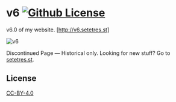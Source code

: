 v6 [![Github License](https://img.shields.io/github/license/setetres/v6.svg)](https://raw.githubusercontent.com/setetres/v6/master/LICENSE)
==

v6.0 of my website. [http://v6.setetres.st]

![v6](http://files.setetres.st/img/v6-desktop.png?v=2&raw=true)

Discontinued Page &#8212; Historical only. Looking for new stuff? Go to [setetres.st].

License
-------

[CC-BY-4.0]

[setetres.st]: http://setetres.st
[http://v6.setetres.st]: http://v6.setetres.st
[CC-BY-4.0]: http://creativecommons.org/licenses/by/4.0
